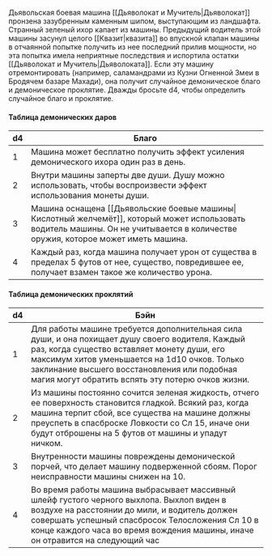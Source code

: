 Дьявольская боевая машина [[Дьяволокат и Мучитель|Дьяволокат]] пронзена зазубренным каменным шипом, выступающим из ландшафта. Странный зеленый ихор капает из машины. Предыдущий водитель этой машины засунул целого [[Квазит|квазита]] во впускной клапан машины в отчаянной попытке получить из нее последний прилив мощности, но эта попытка имела неприятные последствия и испортила остатки [[Дьяволокат и Мучитель|Дьяволоката]]. Если эту машину отремонтировать (например, саламандрами из Кузни Огненной Змеи в Бродячем базаре Махади), она получит случайное демоническое благо и демоническое проклятие. Дважды бросьте d4, чтобы определить случайное благо и проклятие.

#### Таблица демонических даров

| d4  | Благо                                                                                                                                                                             |
| --- | --------------------------------------------------------------------------------------------------------------------------------------------------------------------------------- |
| 1   | Машина может бесплатно получить эффект усиления демонического ихора один раз в день.                                                                                              |
| 2   | Внутри машины заперты две души. Душу можно использовать, чтобы воспроизвести эффект использования монеты души.                                                                    |
| 3   | Машина оснащена [[Дьявольские боевые машины\|Кислотный желчемёт]], который может использовать водитель машины. Он не учитывается в количестве оружия, которое может иметь машина. |
| 4   | Каждый раз, когда машина получает урон от существа в пределах 5 футов от нее, существо, повредившее ее, получает взамен такое же количество урона.                                |

#### Таблица демонических проклятий

| d4  | Бэйн                                                                                                                                                                                                                                                                                                 |
| --- | ---------------------------------------------------------------------------------------------------------------------------------------------------------------------------------------------------------------------------------------------------------------------------------------------------- |
| 1   | Для работы машине требуется дополнительная сила души, и она похищает душу своего водителя. Каждый раз, когда существо вставляет монету души, его максимум хитов уменьшается на 1d10 очков. Только заклинание высшего восстановления или подобная магия могут обратить вспять эту потерю очков жизни. |
| 2   | Из машины постоянно сочится зеленая жидкость, отчего ее поверхность становится гладкой. Всякий раз, когда машина терпит сбой, все существа на машине должны преуспеть в спасброске Ловкости со Сл 15, иначе они будут отброшены на 5 футов от машины и упадут ничком.                                |
| 3   | Внутренности машины повреждены демонической порчей, что делает машину подверженной сбоям. Порог неисправности машины снижен на 10.                                                                                                                                                                   |
| 4   | Во время работы машина выбрасывает массивный шлейф густого черного выхлопа. Выхлоп виден в воздухе на расстоянии до мили, и водитель должен совершать успешный спасбросок Телосложения Сл 10 в конце каждого часа во время вождения машины, иначе он отравится на следующий час                      |
